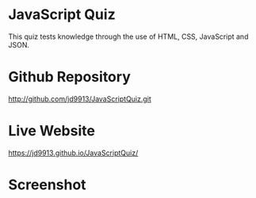 # JavaScript Quiz


This quiz tests knowledge through the use of HTML, CSS, JavaScript and JSON.


# Github Repository
http://github.com/jd9913/JavaScriptQuiz.git

# Live Website
https://jd9913.github.io/JavaScriptQuiz/

# Screenshot


